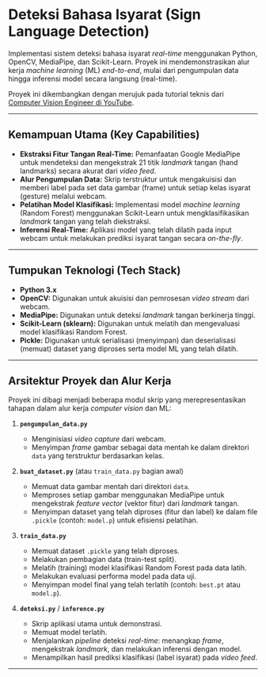 # Deteksi Bahasa Isyarat (Sign Language Detection)

Implementasi sistem deteksi bahasa isyarat *real-time* menggunakan Python, OpenCV, MediaPipe, dan Scikit-Learn. Proyek ini mendemonstrasikan alur kerja *machine learning* (ML) *end-to-end*, mulai dari pengumpulan data hingga inferensi model secara langsung (real-time).

Proyek ini dikembangkan dengan merujuk pada tutorial teknis dari [Computer Vision Engineer di YouTube](https://www.youtube.com/watch?v=MJCSjXepaAM).

---

## Kemampuan Utama (Key Capabilities)

-   **Ekstraksi Fitur Tangan Real-Time:** Pemanfaatan Google MediaPipe untuk mendeteksi dan mengekstrak 21 titik *landmark* tangan (hand landmarks) secara akurat dari *video feed*.
-   **Alur Pengumpulan Data:** Skrip terstruktur untuk mengakuisisi dan memberi label pada set data gambar (frame) untuk setiap kelas isyarat (gesture) melalui webcam.
-   **Pelatihan Model Klasifikasi:** Implementasi model *machine learning* (Random Forest) menggunakan Scikit-Learn untuk mengklasifikasikan *landmark* tangan yang telah diekstraksi.
-   **Inferensi Real-Time:** Aplikasi model yang telah dilatih pada input webcam untuk melakukan prediksi isyarat tangan secara *on-the-fly*.

---

## Tumpukan Teknologi (Tech Stack)

-   **Python 3.x**
-   **OpenCV:** Digunakan untuk akuisisi dan pemrosesan *video stream* dari webcam.
-   **MediaPipe:** Digunakan untuk deteksi *landmark* tangan berkinerja tinggi.
-   **Scikit-Learn (sklearn):** Digunakan untuk melatih dan mengevaluasi model klasifikasi Random Forest.
-   **Pickle:** Digunakan untuk serialisasi (menyimpan) dan deserialisasi (memuat) dataset yang diproses serta model ML yang telah dilatih.

---

## Arsitektur Proyek dan Alur Kerja

Proyek ini dibagi menjadi beberapa modul skrip yang merepresentasikan tahapan dalam alur kerja *computer vision* dan ML:

1.  **`pengumpulan_data.py`**
    -   Menginisiasi *video capture* dari webcam.
    -   Menyimpan *frame* gambar sebagai data mentah ke dalam direktori `data` yang terstruktur berdasarkan kelas.

2.  **`buat_dataset.py`** (atau `train_data.py` bagian awal)
    -   Memuat data gambar mentah dari direktori `data`.
    -   Memproses setiap gambar menggunakan MediaPipe untuk mengekstrak *feature vector* (vektor fitur) dari *landmark* tangan.
    -   Menyimpan dataset yang telah diproses (fitur dan label) ke dalam file `.pickle` (contoh: `model.p`) untuk efisiensi pelatihan.

3.  **`train_data.py`**
    -   Memuat dataset `.pickle` yang telah diproses.
    -   Melakukan pembagian data (train-test split).
    -   Melatih (training) model klasifikasi Random Forest pada data latih.
    -   Melakukan evaluasi performa model pada data uji.
    -   Menyimpan model final yang telah terlatih (contoh: `best.pt` atau `model.p`).

4.  **`deteksi.py`** / **`inference.py`**
    -   Skrip aplikasi utama untuk demonstrasi.
    -   Memuat model terlatih.
    -   Menjalankan *pipeline* deteksi *real-time*: menangkap *frame*, mengekstrak *landmark*, dan melakukan inferensi dengan model.
    -   Menampilkan hasil prediksi klasifikasi (label isyarat) pada *video feed*.

---
